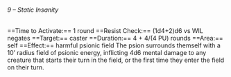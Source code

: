 ###### 9 – Static Insanity
==Time to Activate:== 1 round
==Resist Check:== (1d4+2)d6 vs WIL negates
==Target:== caster
==Duration:== 4 + 4/(4 PU) rounds
==Area:== self
==Effect:== harmful psionic field
The psion surrounds themself with a 10’ radius field of psionic energy, inflicting 4d6 mental damage to any creature that starts their turn in the field, or the first time they enter the field on their turn.

